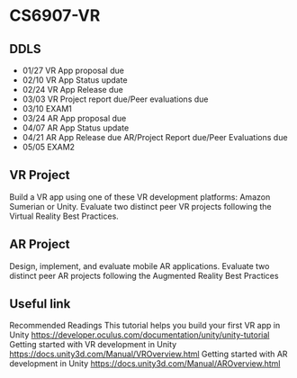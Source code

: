 # CS6907-VR
## DDLS
- 01/27 VR App proposal due
- 02/10 VR App Status update
- 02/24 VR App Release due
- 03/03 VR Project report due/Peer evaluations due
- 03/10 EXAM1
- 03/24 AR App proposal due
- 04/07 AR App Status update
- 04/21 AR App Release due AR/Project Report due/Peer Evaluations due
- 05/05 EXAM2

## VR Project
Build a VR app using one of these VR development platforms: Amazon
Sumerian or Unity. Evaluate two distinct peer VR projects following
the Virtual Reality Best Practices.

## AR Project 
Design, implement, and evaluate mobile AR applications. Evaluate two
distinct peer AR projects following the Augmented Reality Best
Practices

## Useful link
Recommended Readings
This tutorial helps you build your first VR app in Unity
https://developer.oculus.com/documentation/unity/unity-tutorial
Getting started with VR development in Unity
https://docs.unity3d.com/Manual/VROverview.html
Getting started with AR development in Unity
https://docs.unity3d.com/Manual/AROverview.html
